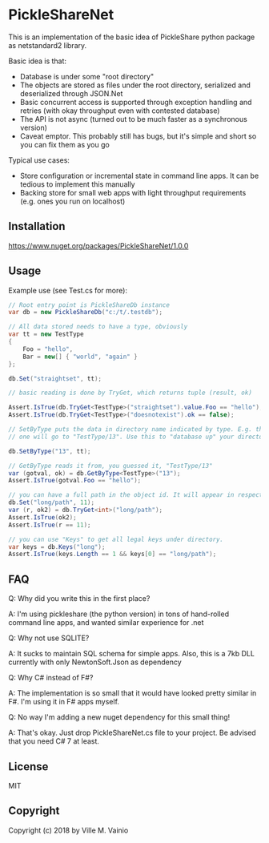 # PickleShareNet

This is an implementation of the basic idea of PickleShare python package as netstandard2 library.

Basic idea is that:

- Database is under some "root directory"
- The objects are stored as files under the root directory, serialized and deserialized through JSON.Net
- Basic concurrent access is supported through exception handling and retries (with okay throughput even
with contested database)
- The API is not async (turned out to be much faster as a synchronous version)
- Caveat emptor. This probably still has bugs, but it's simple and short so you can fix them as you go

Typical use cases:

- Store configuration or incremental state in command line apps. It can be tedious to implement this manually
- Backing store for small web apps with light throughput requirements (e.g. ones you run on localhost)

## Installation

https://www.nuget.org/packages/PickleShareNet/1.0.0


## Usage

Example use (see Test.cs for more):

```csharp
// Root entry point is PickleShareDb instance
var db = new PickleShareDb("c:/t/.testdb");

// All data stored needs to have a type, obviously
var tt = new TestType
{
    Foo = "hello",
    Bar = new[] { "world", "again" }
};

db.Set("straightset", tt);

// basic reading is done by TryGet, which returns tuple (result, ok)

Assert.IsTrue(db.TryGet<TestType>("straightset").value.Foo == "hello");
Assert.IsTrue(db.TryGet<TestType>("doesnotexist").ok == false);

// SetByType puts the data in directory name indicated by type. E.g. this
// one will go to "TestType/13". Use this to "database up" your directory layout

db.SetByType("13", tt);

// GetByType reads it from, you guessed it, "TestType/13"
var (gotval, ok) = db.GetByType<TestType>("13");
Assert.IsTrue(gotval.Foo == "hello");

// you can have a full path in the object id. It will appear in respective place under file system
db.Set("long/path", 11);
var (r, ok2) = db.TryGet<int>("long/path");
Assert.IsTrue(ok2);
Assert.IsTrue(r == 11);

// you can use "Keys" to get all legal keys under directory.
var keys = db.Keys("long");
Assert.IsTrue(keys.Length == 1 && keys[0] == "long/path");


```

## FAQ

Q: Why did you write this in the first place?

A: I'm using pickleshare (the python version) in tons of hand-rolled command line apps, and wanted similar experience for .net

Q: Why not use SQLITE?

A: It sucks to maintain SQL schema for simple apps. Also, this is a 7kb DLL currently with only NewtonSoft.Json as dependency

Q: Why C# instead of F#?

A: The implementation is so small that it would have looked pretty similar in F#. I'm using it in F# apps myself.

Q: No way I'm adding a new nuget dependency for this small thing!

A: That's okay. Just drop PickleShareNet.cs file to your project. Be advised that you need C# 7 at least.

## License

MIT

## Copyright

Copyright (c) 2018 by Ville M. Vainio
